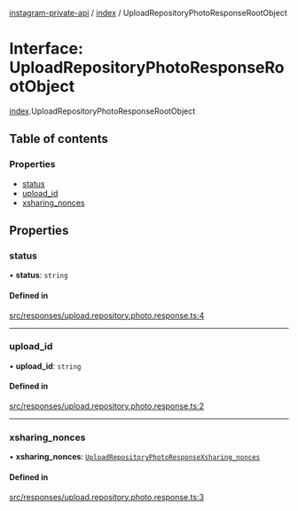 [instagram-private-api](../../README.md) / [index](../../modules/index.md) / UploadRepositoryPhotoResponseRootObject

# Interface: UploadRepositoryPhotoResponseRootObject

[index](../../modules/index.md).UploadRepositoryPhotoResponseRootObject

## Table of contents

### Properties

- [status](UploadRepositoryPhotoResponseRootObject.md#status)
- [upload\_id](UploadRepositoryPhotoResponseRootObject.md#upload_id)
- [xsharing\_nonces](UploadRepositoryPhotoResponseRootObject.md#xsharing_nonces)

## Properties

### status

• **status**: `string`

#### Defined in

[src/responses/upload.repository.photo.response.ts:4](https://github.com/Nerixyz/instagram-private-api/blob/0e0721c/src/responses/upload.repository.photo.response.ts#L4)

___

### upload\_id

• **upload\_id**: `string`

#### Defined in

[src/responses/upload.repository.photo.response.ts:2](https://github.com/Nerixyz/instagram-private-api/blob/0e0721c/src/responses/upload.repository.photo.response.ts#L2)

___

### xsharing\_nonces

• **xsharing\_nonces**: [`UploadRepositoryPhotoResponseXsharing_nonces`](UploadRepositoryPhotoResponseXsharing_nonces.md)

#### Defined in

[src/responses/upload.repository.photo.response.ts:3](https://github.com/Nerixyz/instagram-private-api/blob/0e0721c/src/responses/upload.repository.photo.response.ts#L3)
